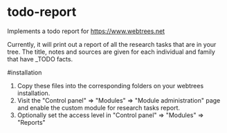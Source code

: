 # todo-report
Implements a todo report for https://www.webtrees.net

Currently, it will print out a report of all the research tasks that are in your tree. The title, notes and sources are given for each individual and family that have _TODO facts.

#installation
1. Copy these files into the corresponding folders on your webtrees installation. 
2. Visit the "Control panel" => "Modules" => "Module administration" page and enable the custom module for research tasks report.
3. Optionally set the access level in "Control panel" => "Modules" => "Reports"
